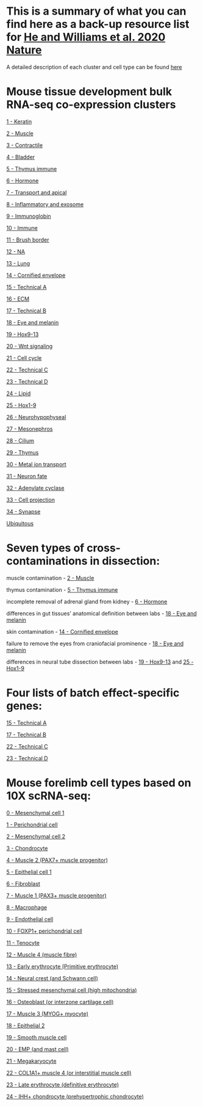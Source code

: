 # This is a summary of what you can find here as a back-up resource list for [He and Williams et al. 2020 Nature](https://www.nature.com/articles/s41586-020-2536-x) 
A detailed description of each cluster and cell type can be found [here](https://static-content.springer.com/esm/art%3A10.1038%2Fs41586-020-2536-x/MediaObjects/41586_2020_2536_MOESM1_ESM.docx)

# Mouse tissue development bulk RNA-seq co-expression clusters

[1 - Keratin](https://github.com/brianpenghe/Matlab-genomics/blob/master/He_2020_ENCODE3_RNA/Bulk%20Cluster%201.txt)

[2 - Muscle](https://github.com/brianpenghe/Matlab-genomics/blob/master/He_2020_ENCODE3_RNA/Bulk%20Cluster%202.txt)

[3 - Contractile](https://github.com/brianpenghe/Matlab-genomics/blob/master/He_2020_ENCODE3_RNA/Bulk%20Cluster%203.txt) 

[4 - Bladder](https://github.com/brianpenghe/Matlab-genomics/blob/master/He_2020_ENCODE3_RNA/Bulk%20Cluster%204.txt) 

[5 - Thymus immune](https://github.com/brianpenghe/Matlab-genomics/blob/master/He_2020_ENCODE3_RNA/Bulk%20Cluster%205.txt) 

[6 - Hormone](https://github.com/brianpenghe/Matlab-genomics/blob/master/He_2020_ENCODE3_RNA/Bulk%20Cluster%206.txt) 

[7 - Transport and apical](https://github.com/brianpenghe/Matlab-genomics/blob/master/He_2020_ENCODE3_RNA/Bulk%20Cluster%207.txt) 

[8 - Inflammatory and exosome](https://github.com/brianpenghe/Matlab-genomics/blob/master/He_2020_ENCODE3_RNA/Bulk%20Cluster%208.txt)

[9 - Immunoglobin](https://github.com/brianpenghe/Matlab-genomics/blob/master/He_2020_ENCODE3_RNA/Bulk%20Cluster%209.txt)

[10 - Immune](https://github.com/brianpenghe/Matlab-genomics/blob/master/He_2020_ENCODE3_RNA/Bulk%20Cluster%2010.txt)

[11 - Brush border](https://github.com/brianpenghe/Matlab-genomics/blob/master/He_2020_ENCODE3_RNA/Bulk%20Cluster%2011.txt)

[12 - NA](https://github.com/brianpenghe/Matlab-genomics/blob/master/He_2020_ENCODE3_RNA/Bulk%20Cluster%2012.txt)

[13 - Lung](https://github.com/brianpenghe/Matlab-genomics/blob/master/He_2020_ENCODE3_RNA/Bulk%20Cluster%2013.txt)

[14 - Cornified envelope](https://github.com/brianpenghe/Matlab-genomics/blob/master/He_2020_ENCODE3_RNA/Bulk%20Cluster%2014.txt)

[15 - Technical A](https://github.com/brianpenghe/Matlab-genomics/blob/master/He_2020_ENCODE3_RNA/Bulk%20Cluster%2015.txt) 

[16 - ECM](https://github.com/brianpenghe/Matlab-genomics/blob/master/He_2020_ENCODE3_RNA/Bulk%20Cluster%2016.txt) 

[17 - Technical B](https://github.com/brianpenghe/Matlab-genomics/blob/master/He_2020_ENCODE3_RNA/Bulk%20Cluster%2017.txt)

[18 - Eye and melanin](https://github.com/brianpenghe/Matlab-genomics/blob/master/He_2020_ENCODE3_RNA/Bulk%20Cluster%2018.txt)

[19 - Hox9-13](https://github.com/brianpenghe/Matlab-genomics/blob/master/He_2020_ENCODE3_RNA/Bulk%20Cluster%2019.txt)

[20 - Wnt signaling](https://github.com/brianpenghe/Matlab-genomics/blob/master/He_2020_ENCODE3_RNA/Bulk%20Cluster%2020.txt)

[21 - Cell cycle](https://github.com/brianpenghe/Matlab-genomics/blob/master/He_2020_ENCODE3_RNA/Bulk%20Cluster%2021.txt) 

[22 - Technical C](https://github.com/brianpenghe/Matlab-genomics/blob/master/He_2020_ENCODE3_RNA/Bulk%20Cluster%2022.txt)

[23 - Technical D](https://github.com/brianpenghe/Matlab-genomics/blob/master/He_2020_ENCODE3_RNA/Bulk%20Cluster%2023.txt)

[24 - Lipid](https://github.com/brianpenghe/Matlab-genomics/blob/master/He_2020_ENCODE3_RNA/Bulk%20Cluster%2024.txt)

[25 - Hox1-9](https://github.com/brianpenghe/Matlab-genomics/blob/master/He_2020_ENCODE3_RNA/Bulk%20Cluster%2025.txt)

[26 - Neurohypophyseal](https://github.com/brianpenghe/Matlab-genomics/blob/master/He_2020_ENCODE3_RNA/Bulk%20Cluster%2026.txt)

[27 - Mesonephros](https://github.com/brianpenghe/Matlab-genomics/blob/master/He_2020_ENCODE3_RNA/Bulk%20Cluster%2027.txt)

[28 - Cilium](https://github.com/brianpenghe/Matlab-genomics/blob/master/He_2020_ENCODE3_RNA/Bulk%20Cluster%2028.txt)

[29 - Thymus](https://github.com/brianpenghe/Matlab-genomics/blob/master/He_2020_ENCODE3_RNA/Bulk%20Cluster%2029.txt)

[30 - Metal ion transport](https://github.com/brianpenghe/Matlab-genomics/blob/master/He_2020_ENCODE3_RNA/Bulk%20Cluster%2030.txt)

[31 - Neuron fate](https://github.com/brianpenghe/Matlab-genomics/blob/master/He_2020_ENCODE3_RNA/Bulk%20Cluster%2031.txt) 

[32 - Adenylate cyclase](https://github.com/brianpenghe/Matlab-genomics/blob/master/He_2020_ENCODE3_RNA/Bulk%20Cluster%2032.txt) 

[33 - Cell projection](https://github.com/brianpenghe/Matlab-genomics/blob/master/He_2020_ENCODE3_RNA/Bulk%20Cluster%2033.txt) 

[34 - Synapse](https://github.com/brianpenghe/Matlab-genomics/blob/master/He_2020_ENCODE3_RNA/Bulk%20Cluster%2034.txt)

[Ubiquitous](https://github.com/brianpenghe/Matlab-genomics/blob/master/He_2020_ENCODE3_RNA/Bulk%20Cluster%20Ubiquitous.txt)

# Seven types of cross-contaminations in dissection:

muscle contamination - [2 - Muscle](https://github.com/brianpenghe/Matlab-genomics/blob/master/He_2020_ENCODE3_RNA/Bulk%20Cluster%202.txt)

thymus contamination - [5 - Thymus immune](https://github.com/brianpenghe/Matlab-genomics/blob/master/He_2020_ENCODE3_RNA/Bulk%20Cluster%205.txt)

incomplete removal of adrenal gland from kidney - [6 - Hormone](https://github.com/brianpenghe/Matlab-genomics/blob/master/He_2020_ENCODE3_RNA/Bulk%20Cluster%206.txt)

differences in gut tissues’ anatomical definition between labs - [18 - Eye and melanin](https://github.com/brianpenghe/Matlab-genomics/blob/master/He_2020_ENCODE3_RNA/Bulk%20Cluster%2018.txt)

skin contamination - [14 - Cornified envelope](https://github.com/brianpenghe/Matlab-genomics/blob/master/He_2020_ENCODE3_RNA/Bulk%20Cluster%2014.txt)

failure to remove the eyes from craniofacial prominence - [18 - Eye and melanin](https://github.com/brianpenghe/Matlab-genomics/blob/master/He_2020_ENCODE3_RNA/Bulk%20Cluster%2018.txt)

differences in neural tube dissection between labs - [19 - Hox9-13](https://github.com/brianpenghe/Matlab-genomics/blob/master/He_2020_ENCODE3_RNA/Bulk%20Cluster%2019.txt) and [25 - Hox1-9](https://github.com/brianpenghe/Matlab-genomics/blob/master/He_2020_ENCODE3_RNA/Bulk%20Cluster%2025.txt)


# Four lists of batch effect-specific genes:

[15 - Technical A](https://github.com/brianpenghe/Matlab-genomics/blob/master/He_2020_ENCODE3_RNA/Bulk%20Cluster%2015.txt) 

[17 - Technical B](https://github.com/brianpenghe/Matlab-genomics/blob/master/He_2020_ENCODE3_RNA/Bulk%20Cluster%2017.txt)

[22 - Technical C](https://github.com/brianpenghe/Matlab-genomics/blob/master/He_2020_ENCODE3_RNA/Bulk%20Cluster%2022.txt)

[23 - Technical D](https://github.com/brianpenghe/Matlab-genomics/blob/master/He_2020_ENCODE3_RNA/Bulk%20Cluster%2023.txt)


# Mouse forelimb cell types based on 10X scRNA-seq:

[0 - Mesenchymal cell 1](https://github.com/brianpenghe/Matlab-genomics/blob/master/He_2020_ENCODE3_RNA/Limb%20Cell%20Type%200%20-%20Mesenchymal%20cell%201.txt)

[1 - Perichondrial cell](https://github.com/brianpenghe/Matlab-genomics/blob/master/He_2020_ENCODE3_RNA/Limb%20Cell%20Type%201%20-%20Perichondrial%20cell.txt)

[2 - Mesenchymal cell 2](https://github.com/brianpenghe/Matlab-genomics/blob/master/He_2020_ENCODE3_RNA/Limb%20Cell%20Type%202%20-%20Mesenchymal%20cell%202.txt)

[3 - Chondrocyte](https://github.com/brianpenghe/Matlab-genomics/blob/master/He_2020_ENCODE3_RNA/Limb%20Cell%20Type%203%20-%20Chondrocyte.txt)

[4 - Muscle 2 (PAX7+ muscle progenitor)](https://github.com/brianpenghe/Matlab-genomics/blob/master/He_2020_ENCODE3_RNA/Limb%20Cell%20Type%204%20-%20Muscle%202%20(PAX7%2B%20muscle%20progenitor).txt)

[5 - Epithelial cell 1](https://github.com/brianpenghe/Matlab-genomics/blob/master/He_2020_ENCODE3_RNA/Limb%20Cell%20Type%205%20-%20Epithelial%20cell%201.txt)

[6 - Fibroblast](https://github.com/brianpenghe/Matlab-genomics/blob/master/He_2020_ENCODE3_RNA/Limb%20Cell%20Type%206%20-%20Fibroblast.txt)

[7 - Muscle 1 (PAX3+ muscle progenitor)](https://github.com/brianpenghe/Matlab-genomics/blob/master/He_2020_ENCODE3_RNA/Limb%20Cell%20Type%207%20-%20Muscle%201%20(PAX3%2B%20muscle%20progenitor).txt)

[8 - Macrophage](https://github.com/brianpenghe/Matlab-genomics/blob/master/He_2020_ENCODE3_RNA/Limb%20Cell%20Type%208%20-%20Macrophage.txt)

[9 - Endothelial cell](https://github.com/brianpenghe/Matlab-genomics/blob/master/He_2020_ENCODE3_RNA/Limb%20Cell%20Type%209%20-%20Endothelial%20cell.txt)

[10 - FOXP1+ perichondrial cell](https://github.com/brianpenghe/Matlab-genomics/blob/master/He_2020_ENCODE3_RNA/Limb%20Cell%20Type%2010%20-%20FOXP1%2B%20perichondrial%20cell.txt)

[11 - Tenocyte](https://github.com/brianpenghe/Matlab-genomics/blob/master/He_2020_ENCODE3_RNA/Limb%20Cell%20Type%2011%20-%20Tenocyte.txt)

[12 - Muscle 4 (muscle fibre)](https://github.com/brianpenghe/Matlab-genomics/blob/master/He_2020_ENCODE3_RNA/Limb%20Cell%20Type%2012%20-%20Muscle%204%20(muscle%20fibre).txt)

[13 - Early erythrocyte (Primitive erythrocyte)](https://github.com/brianpenghe/Matlab-genomics/blob/master/He_2020_ENCODE3_RNA/Limb%20Cell%20Type%2013%20-%20Early%20erythrocyte%20(Primitive%20erythrocyte).txt)

[14 - Neural crest (and Schwann cell)](https://github.com/brianpenghe/Matlab-genomics/blob/master/He_2020_ENCODE3_RNA/Limb%20Cell%20Type%2014%20-%20Neural%20crest%20(and%20Schwann%20cell).txt)

[15 - Stressed mesenchymal cell (high mitochondria)](https://github.com/brianpenghe/Matlab-genomics/blob/master/He_2020_ENCODE3_RNA/Limb%20Cell%20Type%2015%20-%20Stressed%20mesenchymal%20cell%20(high%20mitochondria).txt)

[16 - Osteoblast (or interzone cartilage cell)](https://github.com/brianpenghe/Matlab-genomics/blob/master/He_2020_ENCODE3_RNA/Limb%20Cell%20Type%2016%20-%20Osteoblast%20(or%20interzone%20cartilage%20cell).txt)

[17 - Muscle 3 (MYOG+ myocyte)](https://github.com/brianpenghe/Matlab-genomics/blob/master/He_2020_ENCODE3_RNA/Limb%20Cell%20Type%2017%20-%20Muscle%203%20(MYOG%2B%20myocyte).txt)

[18 - Epithelial 2](https://github.com/brianpenghe/Matlab-genomics/blob/master/He_2020_ENCODE3_RNA/Limb%20Cell%20Type%2018%20-%20Epithelial%202.txt)

[19 - Smooth muscle cell](https://github.com/brianpenghe/Matlab-genomics/blob/master/He_2020_ENCODE3_RNA/Limb%20Cell%20Type%2019%20-%20Smooth%20muscle%20cell.txt)

[20 - EMP (and mast cell)](https://github.com/brianpenghe/Matlab-genomics/blob/master/He_2020_ENCODE3_RNA/Limb%20Cell%20Type%2020%20-%20EMP%20(and%20mast%20cell).txt)

[21 - Megakaryocyte](https://github.com/brianpenghe/Matlab-genomics/blob/master/He_2020_ENCODE3_RNA/Limb%20Cell%20Type%2021%20-%20Megakaryocyte.txt)

[22 - COL1A1+ muscle 4 (or interstitial muscle cell)](https://github.com/brianpenghe/Matlab-genomics/blob/master/He_2020_ENCODE3_RNA/Limb%20Cell%20Type%2022%20-%20COL1A1%2B%20muscle%204%20(or%20interstitial%20muscle%20cell).txt)

[23 - Late erythrocyte (definitive erythrocyte)](https://github.com/brianpenghe/Matlab-genomics/blob/master/He_2020_ENCODE3_RNA/Limb%20Cell%20Type%2023%20-%20Late%20erythrocyte%20(definitive%20erythrocyte).txt)

[24 - IHH+ chondrocyte (prehypertrophic chondrocyte)](https://github.com/brianpenghe/Matlab-genomics/blob/master/He_2020_ENCODE3_RNA/Limb%20Cell%20Type%2024%20-%20IHH%2B%20chondrocyte%20(prehypertrophic%20chondrocyte).txt)

